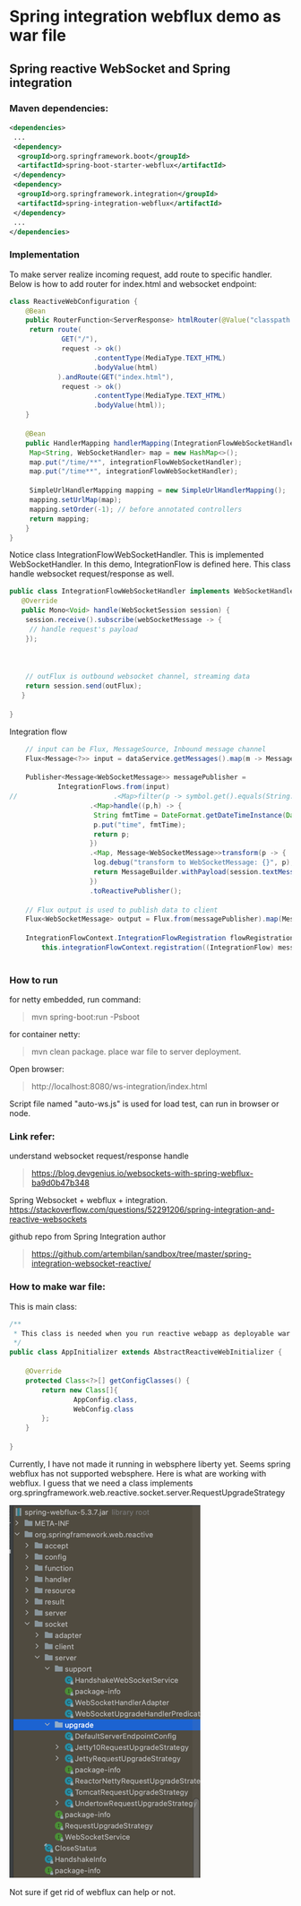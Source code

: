 # Spring integration webflux demo as war file

## Spring reactive WebSocket and Spring integration

### Maven dependencies:
```xml
<dependencies>
 ...
 <dependency>
  <groupId>org.springframework.boot</groupId>
  <artifactId>spring-boot-starter-webflux</artifactId>
 </dependency>
 <dependency>
  <groupId>org.springframework.integration</groupId>
  <artifactId>spring-integration-webflux</artifactId>
 </dependency>
 ...
</dependencies>
```

### Implementation

To make server realize incoming request, add route to specific handler. Below is how to add router for index.html and websocket endpoint:

```java
class ReactiveWebConfiguration {
    @Bean
    public RouterFunction<ServerResponse> htmlRouter(@Value("classpath:/static/index.html") Resource html) {
     return route(
             GET("/"),
             request -> ok()
                     .contentType(MediaType.TEXT_HTML)
                     .bodyValue(html)
            ).andRoute(GET("index.html"),
             request -> ok()
                     .contentType(MediaType.TEXT_HTML)
                     .bodyValue(html));
    }
   
    @Bean
    public HandlerMapping handlerMapping(IntegrationFlowWebSocketHandler integrationFlowWebSocketHandler) {
     Map<String, WebSocketHandler> map = new HashMap<>();
     map.put("/time/**", integrationFlowWebSocketHandler);
     map.put("/time**", integrationFlowWebSocketHandler);
   
     SimpleUrlHandlerMapping mapping = new SimpleUrlHandlerMapping();
     mapping.setUrlMap(map);
     mapping.setOrder(-1); // before annotated controllers
     return mapping;
    }
}

```

Notice class IntegrationFlowWebSocketHandler. This is implemented WebSocketHandler. In this demo, IntegrationFlow is defined here. 
This class handle websocket request/response as well.

```java
public class IntegrationFlowWebSocketHandler implements WebSocketHandler {
   @Override
   public Mono<Void> handle(WebSocketSession session) {
    session.receive().subscribe(webSocketMessage -> {
     // handle request's payload 
    });
    
    
    
    // outFlux is outbound websocket channel, streaming data
    return session.send(outFlux);
   }
   
}
```
Integration flow
```java
    // input can be Flux, MessageSource, Inbound message channel
    Flux<Message<?>> input = dataService.getMessages().map(m -> MessageBuilder.withPayload(m).build());

    Publisher<Message<WebSocketMessage>> messagePublisher =
            IntegrationFlows.from(input)
//                        .<Map>filter(p -> symbol.get().equals(String.valueOf(p.get("symbol"))))
                    .<Map>handle((p,h) -> {
                     String fmtTime = DateFormat.getDateTimeInstance(DateFormat.LONG, DateFormat.DEFAULT).format(new Date());
                     p.put("time", fmtTime);
                     return p;
                    })
                    .<Map, Message<WebSocketMessage>>transform(p -> {
                     log.debug("transform to WebSocketMessage: {}", p);
                     return MessageBuilder.withPayload(session.textMessage(gson.toJson(p))).build();
                    })
                    .toReactivePublisher();
    
    // Flux output is used to publish data to client 
    Flux<WebSocketMessage> output = Flux.from(messagePublisher).map(Message::getPayload);

    IntegrationFlowContext.IntegrationFlowRegistration flowRegistration =
        this.integrationFlowContext.registration((IntegrationFlow) messagePublisher).register();
    
```

### How to run
for netty embedded, run command:
> mvn spring-boot:run -Psboot

for container netty:
> mvn clean package. 
place war file to server deployment.

Open browser:
> http://localhost:8080/ws-integration/index.html

Script file named "auto-ws.js" is used for load test, can run in browser or node.

### Link refer:
understand websocket request/response handle
> https://blog.devgenius.io/websockets-with-spring-webflux-ba9d0b47b348

Spring Websocket + webflux + integration.
https://stackoverflow.com/questions/52291206/spring-integration-and-reactive-websockets

github repo from Spring Integration author
> https://github.com/artembilan/sandbox/tree/master/spring-integration-websocket-reactive/

### How to make war file:

This is main class:
```java
/**
 * This class is needed when you run reactive webapp as deployable war
 */
public class AppInitializer extends AbstractReactiveWebInitializer {

    @Override
    protected Class<?>[] getConfigClasses() {
        return new Class[]{
                AppConfig.class,
                WebConfig.class
        };
    }

}
```
Currently, I have not made it running in websphere liberty yet.
Seems spring webflux has not supported websphere. Here is what are working with webflux.
I guess that we need a class implements org.springframework.web.reactive.socket.server.RequestUpgradeStrategy

![img.png](img.png)

Not sure if get rid of webflux can help or not.
